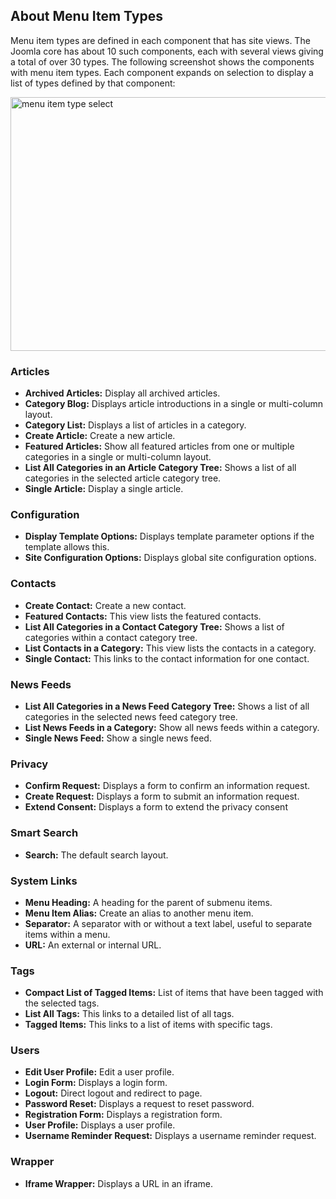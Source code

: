 <!-- Filename: J4.x:Menu_Item_Types / Display title: Menu Item Types -->

## About Menu Item Types

Menu item types are defined in each component that has site views. The
Joomla core has about 10 such components, each with several views giving
a total of over 30 types. The following screenshot shows the components
with menu item types. Each component expands on selection to display a list
of types defined by that component:

<img
src="https://docs.joomla.org/images/thumb/f/f7/J4x-menu-item-type-select-en.png/800px-J4x-menu-item-type-select-en.png"
class="thumbborder" decoding="async"
srcset="https://docs.joomla.org/images/f/f7/J4x-menu-item-type-select-en.png 1.5x"
data-file-width="1000" data-file-height="508" width="800" height="406"
alt="menu item type select" />

### Articles

- **Archived Articles:** Display all archived articles.
- **Category Blog:** Displays article introductions in a single or
  multi-column layout.
- **Category List:** Displays a list of articles in a category.
- **Create Article:** Create a new article.
- **Featured Articles:** Show all featured articles from one or multiple
  categories in a single or multi-column layout.
- **List All Categories in an Article Category Tree:** Shows a list of
  all categories in the selected article category tree.
- **Single Article:** Display a single article.

### Configuration

- **Display Template Options:** Displays template parameter options if
  the template allows this.
- **Site Configuration Options:** Displays global site configuration
  options.

### Contacts

- **Create Contact:** Create a new contact.
- **Featured Contacts:** This view lists the featured contacts.
- **List All Categories in a Contact Category Tree:** Shows a list of
  categories within a contact category tree.
- **List Contacts in a Category:** This view lists the contacts in a
  category.
- **Single Contact:** This links to the contact information for one
  contact.

### News Feeds

- **List All Categories in a News Feed Category Tree:** Shows a list of
  all categories in the selected news feed category tree.
- **List News Feeds in a Category:** Show all news feeds within a
  category.
- **Single News Feed:** Show a single news feed.

### Privacy

- **Confirm Request:** Displays a form to confirm an information
  request.
- **Create Request:** Displays a form to submit an information request.
- **Extend Consent:** Displays a form to extend the privacy consent

### Smart Search

- **Search:** The default search layout.

### System Links

- **Menu Heading:** A heading for the parent of submenu items.
- **Menu Item Alias:** Create an alias to another menu item.
- **Separator:** A separator with or without a text label, useful to
  separate items within a menu.
- **URL:** An external or internal URL.

### Tags

- **Compact List of Tagged Items:** List of items that have been tagged
  with the selected tags.
- **List All Tags:** This links to a detailed list of all tags.
- **Tagged Items:** This links to a list of items with specific tags.

### Users

- **Edit User Profile:** Edit a user profile.
- **Login Form:** Displays a login form.
- **Logout:** Direct logout and redirect to page.
- **Password Reset:** Displays a request to reset password.
- **Registration Form:** Displays a registration form.
- **User Profile:** Displays a user profile.
- **Username Reminder Request:** Displays a username reminder request.

### Wrapper

- **Iframe Wrapper:** Displays a URL in an iframe.
